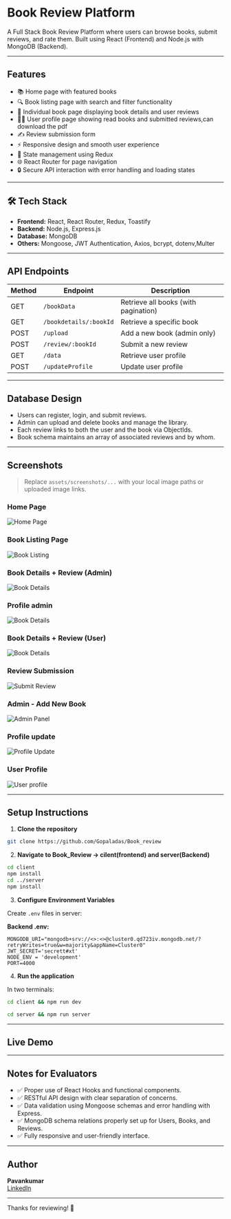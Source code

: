 # Book Review Platform

A Full Stack Book Review Platform where users can browse books, submit reviews, and rate them. Built using React (Frontend) and Node.js with MongoDB (Backend).

---

## Features

- 📚 Home page with featured books
- 🔍 Book listing page with search and filter functionality
- 📖 Individual book page displaying book details and user reviews
- 🧑‍💻 User profile page showing read books and submitted reviews,can download the pdf
- ✍️ Review submission form
- ⚡ Responsive design and smooth user experience
- 🔁 State management using Redux
- 🌐 React Router for page navigation
- 🔒 Secure API interaction with error handling and loading states

---

## 🛠️ Tech Stack

- **Frontend:** React, React Router, Redux, Toastify
- **Backend:** Node.js, Express.js
- **Database:** MongoDB
- **Others:** Mongoose, JWT Authentication, Axios, bcrypt, dotenv,Multer

---

## API Endpoints

| Method | Endpoint                | Description                         |
|--------|--------------------------|-------------------------------------|
| GET    | `/bookData`              | Retrieve all books (with pagination) |
| GET    | `/bookdetails/:bookId`  | Retrieve a specific book            |
| POST   | `/upload`                | Add a new book (admin only)         |
| POST   | `/review/:bookId`       | Submit a new review                 |
| GET    | `/data`                 | Retrieve user profile               |
| POST    | `/updateProfile`       | Update user profile                 |

---

## Database Design

- Users can register, login, and submit reviews.
- Admin can upload and delete books and manage the library.
- Each review links to both the user and the book via ObjectIds.
- Book schema maintains an array of associated reviews and by whom.

---

## Screenshots

> Replace `assets/screenshots/...` with your local image paths or uploaded image links.

### Home Page
![Home Page](/screenshots/book_main.png)

### Book Listing Page
![Book Listing](/screenshots/book_Home.png)

### Book Details + Review (Admin)
![Book Details](/screenshots/book_details_admin.png)

### Profile admin 
![Book Details](/screenshots/book_adminprofile.png)

### Book Details + Review (User)
![Book Details](/screenshots/book_details_user.png)

### Review Submission
![Submit Review](/screenshots/book_review.png)

### Admin - Add New Book
![Admin Panel](/screenshots/book_admin_upload.png)

### Profile update 
![Profile Update](/screenshots/book_update.png)

### User Profile
![User profile](/screenshots/book_user.png)



---

## Setup Instructions

1. **Clone the repository**
```bash
git clone https://github.com/Gopaladas/Book_review
```

2. **Navigate to Book_Review -> cilent(frontend) and server(Backend)**
```bash
cd client
npm install
cd ../server
npm install
```

3. **Configure Environment Variables**

Create `.env` files in server:

**Backend .env:**
```
MONGODB_URI="mongodb+srv://<>:<>@cluster0.qd723iv.mongodb.net/?retryWrites=true&w=majority&appName=Cluster0"
JWT_SECRET='secrett#xt'
NODE_ENV = 'development'
PORT=4000
```



4. **Run the application**

In two terminals:
```bash
cd client && npm run dev
```
```bash
cd server && npm run server
```

---

## Live Demo



---

## Notes for Evaluators

- ✅ Proper use of React Hooks and functional components.
- ✅ RESTful API design with clear separation of concerns.
- ✅ Data validation using Mongoose schemas and error handling with Express.
- ✅ MongoDB schema relations properly set up for Users, Books, and Reviews.
- ✅ Fully responsive and user-friendly interface.

---

## Author

**Pavankumar**  
[LinkedIn](linkedin.com/in/gopaladas-pavankumar-a5a3b8255)

---

Thanks for reviewing! 🚀

